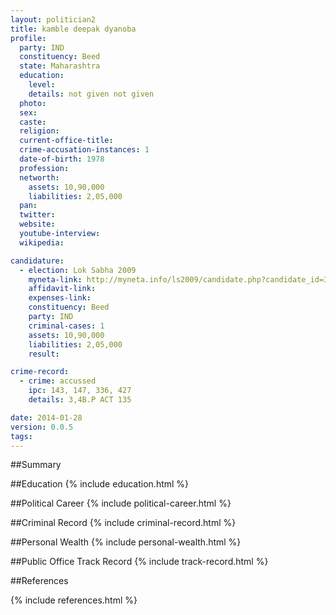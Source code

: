 ```yaml
---
layout: politician2
title: kamble deepak dyanoba
profile: 
  party: IND
  constituency: Beed
  state: Maharashtra
  education: 
    level: 
    details: not given not given
  photo: 
  sex: 
  caste: 
  religion: 
  current-office-title: 
  crime-accusation-instances: 1
  date-of-birth: 1978
  profession: 
  networth: 
    assets: 10,90,000
    liabilities: 2,05,000
  pan: 
  twitter: 
  website: 
  youtube-interview: 
  wikipedia: 

candidature: 
  - election: Lok Sabha 2009
    myneta-link: http://myneta.info/ls2009/candidate.php?candidate_id=3682
    affidavit-link: 
    expenses-link: 
    constituency: Beed 
    party: IND
    criminal-cases: 1
    assets: 10,90,000
    liabilities: 2,05,000
    result:  

crime-record: 
  - crime: accussed
    ipc: 143, 147, 336, 427
    details: 3,4B.P ACT 135 

date: 2014-01-28
version: 0.0.5
tags: 
---
```

##Summary


##Education
{% include education.html %}


##Political Career
{% include political-career.html %}


##Criminal Record
{% include criminal-record.html %}


##Personal Wealth
{% include personal-wealth.html %}


##Public Office Track Record
{% include track-record.html %}


##References


{% include references.html %}